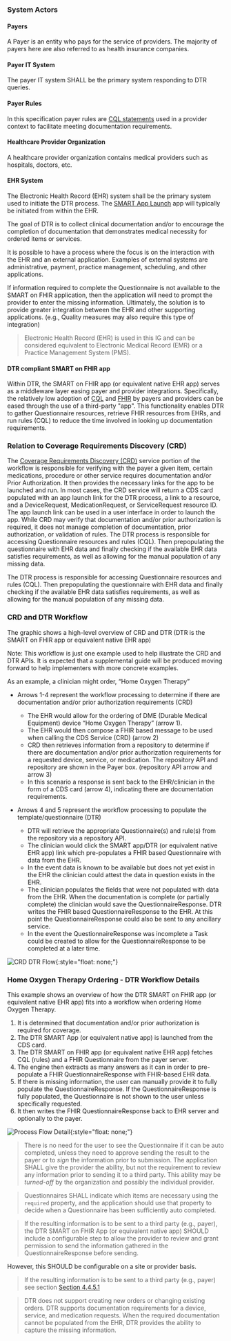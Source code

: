 ### System Actors

#### Payers
A Payer is an entity who pays for the service of providers. The majority of payers here are also referred to as health insurance companies.

#### Payer IT System
The payer IT system SHALL be the primary system responding to DTR queries.

#### Payer Rules
In this specification payer rules are [CQL statements](https://cql.hl7.org//) used in a provider context to facilitate meeting documentation requirements.   

#### Healthcare Provider Organization
A healthcare provider organization contains medical providers such as hospitals, doctors, etc.

#### EHR System
The Electronic Health Record (EHR) system shall be the primary system used to initiate the DTR process. The [SMART App Launch](http://hl7.org/fhir/smart-app-launch) app will typically be initiated from within the EHR.

The goal of DTR is to collect clinical documentation and/or to encourage the completion of documentation that demonstrates medical necessity for ordered items or services. 

It is possible to have a process where the focus is on the interaction with the EHR and an external application. Examples of external systems are administrative, payment, practice management, scheduling, and other applications.

If information required to complete the Questionnaire is not available to the SMART on FHIR application, then the application will need to prompt the provider to enter the missing information. Ultimately, the solution is to provide greater integration between the EHR and other supporting applications. (e.g., Quality measures may also require this type of integration)

> Electronic Health Record (EHR) is used in this IG and can be considered equivalent to Electronic Medical Record (EMR) or a Practice Management System (PMS).

#### DTR compliant SMART on FHIR app
Within DTR, the SMART on FHIR app (or equivalent native EHR app) serves as a middleware layer easing payer and provider integrations. Specifically, the relatively low adoption of [CQL](https://cql.hl7.org//) and [FHIR](https://www.hl7.org/fhir/) by payers and providers can be eased through the use of a third-party "app". This functionality enables DTR to gather Questionnaire resources, retrieve FHIR resources from EHRs, and run rules (CQL) to reduce the time involved in looking up documentation requirements.

### Relation to Coverage Requirements Discovery (CRD)
The [Coverage Requirements Discovery (CRD)](http://hl7.org/fhir/us/davinci-crd/) service portion of the workflow is responsible for verifying with the payer a given item, certain medications, procedure or other service requires documentation and/or Prior Authorization. It then provides the necessary links for the app to be launched and run. In most cases, the CRD service will return a CDS card populated with an app launch link for the DTR process, a link to a resource, and a DeviceRequest, MedicationRequest, or ServiceRequest resource ID. The app launch link can be used in a user interface in order to launch the app. While CRD may verify that documentation and/or prior authorization is required, it does not manage completion of documentation, prior authorization, or validation of rules.
The DTR process is responsible for accessing Questionnaire resources and rules (CQL). Then prepopulating the questionnaire with EHR data and finally checking if the available EHR data satisfies requirements, as well as allowing for the manual population of any missing data.

The DTR process is responsible for accessing Questionnaire resources and rules (CQL). Then prepopulating the questionnaire with EHR data and finally checking if the available EHR data satisfies requirements, as well as allowing for the manual population of any missing data.

### CRD and DTR Workflow
The graphic shows a high-level overview of CRD and DTR (DTR is the SMART on FHIR app or equivalent native EHR app)

Note: This workflow is just one example used to help illustrate the CRD and DTR APIs. It is expected that a supplemental guide will be produced moving forward to 
help implementers with more concrete examples.
 
As an example, a clinician might order, “Home Oxygen Therapy”
* Arrows 1-4 represent the workflow processing to determine if there are documentation and/or prior authorization requirements (CRD)
  * The EHR would allow for the ordering of DME (Durable Medical Equipment) device “Home Oxygen Therapy” (arrow 1). 
  * The EHR would then compose a FHIR based message to be used when calling the CDS Service (CRD) (arrow 2)
  * CRD then retrieves information from a repository to determine if there are documentation and/or prior authorization requirements for a requested device,    service, or medication. The repository API and repository are shown in the Payer box. (repository API arrow and arrow 3)
  * In this scenario a response is sent back to the EHR/clinician in the form of a CDS card (arrow 4), indicating there are documentation requirements.
	
* Arrows 4 and 5 represent the workflow processing to populate the template/questionnaire (DTR)   
  * DTR will retrieve the appropriate Questionnaire(s) and rule(s) from the repository via a repository API.
  * The clinician would click the SMART app/DTR (or equivalent native EHR app) link which pre-populates a FHIR based Questionnaire with data from the EHR.
  * In the event data is known to be available but does not yet exist in the EHR the clinician could attest the data in question exists in the EHR.
  * The clinician populates the fields that were not populated with data from the EHR. When the documentation is complete (or partially complete) the clinician would save the QuestionnaireResponse. DTR writes the FHIR based QuestionnaireResponse to the EHR. At this point the QuestionnaireResponse could also be sent to any ancillary service.
  * In the event the QuestionnaireResponse was incomplete a Task could be created to allow for the QuestionnaireResponse to be completed at a later time.

![CRD DTR Flow](CRD_DTR_Flow.png){:style="float: none;"}

### Home Oxygen Therapy Ordering - DTR Workflow Details
This example shows an overview of how the DTR SMART on FHIR app (or equivalent native EHR app) fits into a workflow when ordering Home Oxygen Therapy. 
   
1. It is determined that documentation and/or prior authorization is required for coverage.
2. The DTR SMART App (or equivalent native app) is launched from the CDS card. 
3. The DTR SMART on FHIR app (or equivalent native EHR app) fetches CQL (rules) and a FHIR Questionnaire from the payer server.
4. The engine then extracts as many answers as it can in order to pre-populate a FHIR QuestionnaireResponse with FHIR-based EHR data.
5. If there is missing information, the user can manually provide it to fully populate the QuestionnaireResponse. If the QuestionnaireResponse is fully populated, the Questionnaire is not shown to the user unless specifically requested.
6. It then writes the FHIR QuestionnaireResponse back to EHR server and optionally to the payer.

![Process Flow Detail](DTR_Example_Workflow.png){:style="float: none;"}

> There is no need for the user to see the Questionnaire if it can be auto completed, unless they need to approve sending the result to the payer or to *sign* the information prior to submission. The application SHALL give the provider the ability, but not the requirement to review any information prior to sending it to a third party. This ability may be *turned-off* by the organization and possibly the individual provider. 

> Questionnaires SHALL indicate which items are necessary using the `required` property, and the application should use that property to decide when a Questionnaire has been sufficiently auto completed.

 > If the resulting information is to be sent to a third party (e.g., payer), the DTR SMART on FHIR App (or equivalent native app) SHOULD include a configurable step to allow the provider to review and grant permission to send the information gathered in the QuestionnaireResponse before sending. 
 
 However, this SHOULD be configurable on a site or provider basis.

>If the resulting information is to be sent to a third party (e.g., payer) see section [Section 4.4.5.1](specification__behaviors__persisting_application_state.html#smart-on-fhir-applications-and-servers)

>DTR does not support creating new orders or changing existing orders. DTR supports documentation requirements for a device, service, and medication requests. When the required documentation cannot be populated from the EHR, DTR provides the ability to capture the missing information.


